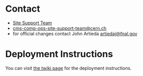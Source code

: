 Contact
=======
* [Site Support Team](https://twiki.cern.ch/twiki/bin/view/CMSPublic/CompOpsSiteSupportTeam)
* cms-comp-ops-site-support-team@cern.ch
* for official changes contact John Artieda <artiedaj@fnal.gov>

Deployment Instructions
=======================
You can visit [the twiki page](https://twiki.cern.ch/twiki/bin/view/CMSPublic/SiteReadinessDeployment) for the deployment instructions.
